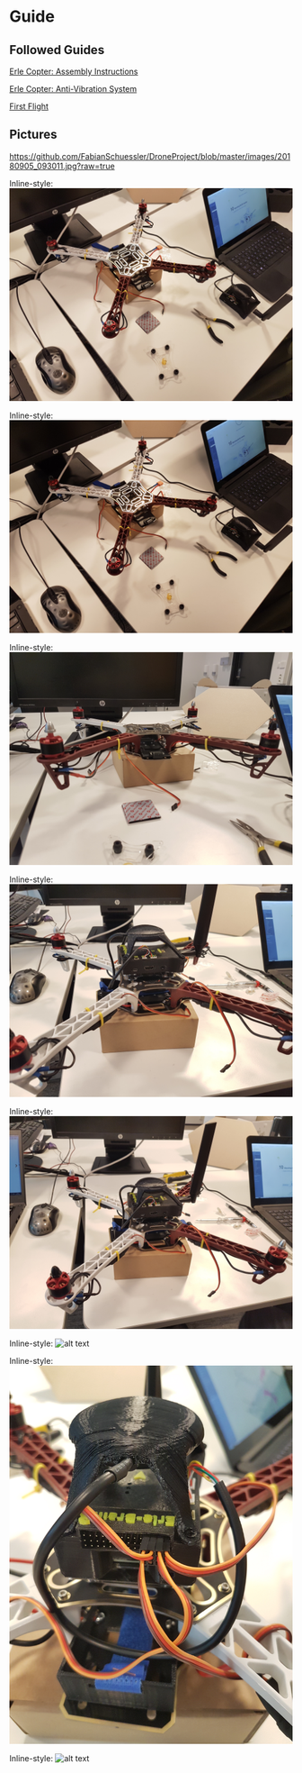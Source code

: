 # Guide

## Followed Guides

[Erle Copter: Assembly Instructions](http://docs.erlerobotics.com/erle_robots/erle_copter/assembly/erle_brain_2/EN)

[Erle Copter: Anti-Vibration System](http://docs.erlerobotics.com/brains/erle-brain-3/anti-vibration_system)

[First Flight](http://docs.erlerobotics.com/erle_robots/erle_copter/first_flight)

## Pictures
https://github.com/FabianSchuessler/DroneProject/blob/master/images/20180905_093011.jpg?raw=true

Inline-style: 
![alt text](https://github.com/FabianSchuessler/DroneProject/blob/master/images/20180905_093011.jpg?raw=true "After (Step 6) ESCs and before (Step 5) Fixing the Erle-Brain 2 (1/3)")

Inline-style: 
![alt text](https://github.com/FabianSchuessler/DroneProject/blob/master/images/20180905_093014.jpg?raw=true "After (Step 6) ESCs and before (Step 5) Fixing the Erle-Brain 2 (2/3)")

Inline-style: 
![alt text](https://github.com/FabianSchuessler/DroneProject/blob/master/images/20180905_093017.jpg?raw=true "After (Step 6) ESCs and before (Step 5) Fixing the Erle-Brain 2 (3/3)")

Inline-style: 
![alt text](https://github.com/FabianSchuessler/DroneProject/blob/master/images/20180905_100247.jpg?raw=true "After (Step 5) Fixing the Erle-Brain 2")

Inline-style: 
![alt text](https://github.com/FabianSchuessler/DroneProject/blob/master/images/20180905_100249.jpg?raw=true "After (Step 5) Fixing the Erle-Brain 2")

Inline-style: 
![alt text](https://github.com/FabianSchuessler/DroneProject/blob/master/images/20180905_100643.jpg?raw=true "(Step 6.3) Connecting the ESCs to the Erle-Brain 2")

Inline-style: 
![alt text](https://github.com/FabianSchuessler/DroneProject/blob/master/images/20180905_100646.jpg?raw=true "(Step 6.3) Connecting the ESCs to the Erle-Brain 2")

Inline-style: 
![alt text](https://github.com/FabianSchuessler/DroneProject/blob/master/images/20180905_121226.jpg?raw=true "After the assembly, view of the drone's user interface")



